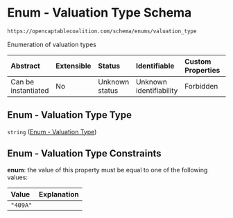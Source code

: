 # Enum - Valuation Type Schema

```txt
https://opencaptablecoalition.com/schema/enums/valuation_type
```

Enumeration of valuation types

| Abstract            | Extensible | Status         | Identifiable            | Custom Properties | Additional Properties | Access Restrictions | Defined In                                                                                       |
| :------------------ | :--------- | :------------- | :---------------------- | :---------------- | :-------------------- | :------------------ | :----------------------------------------------------------------------------------------------- |
| Can be instantiated | No         | Unknown status | Unknown identifiability | Forbidden         | Allowed               | none                | [ValuationType.schema.json](../../schema/enums/ValuationType.schema.json "open original schema") |

## Enum - Valuation Type Type

`string` ([Enum - Valuation Type](valuationtype.md))

## Enum - Valuation Type Constraints

**enum**: the value of this property must be equal to one of the following values:

| Value    | Explanation |
| :------- | :---------- |
| `"409A"` |             |
